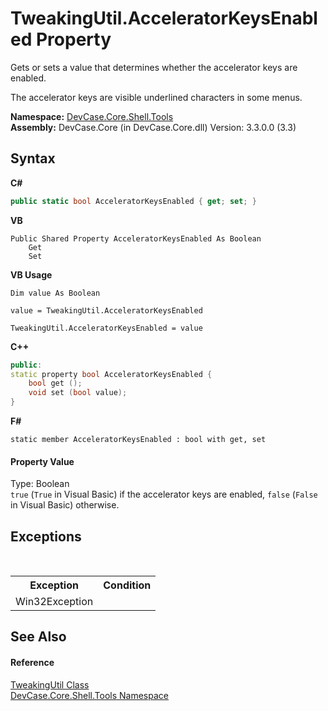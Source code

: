 # TweakingUtil.AcceleratorKeysEnabled Property 
 

Gets or sets a value that determines whether the accelerator keys are enabled. 

 The accelerator keys are visible underlined characters in some menus.

**Namespace:**&nbsp;<a href="N_DevCase_Core_Shell_Tools">DevCase.Core.Shell.Tools</a><br />**Assembly:**&nbsp;DevCase.Core (in DevCase.Core.dll) Version: 3.3.0.0 (3.3)

## Syntax

**C#**<br />
``` C#
public static bool AcceleratorKeysEnabled { get; set; }
```

**VB**<br />
``` VB
Public Shared Property AcceleratorKeysEnabled As Boolean
	Get
	Set
```

**VB Usage**<br />
``` VB Usage
Dim value As Boolean

value = TweakingUtil.AcceleratorKeysEnabled

TweakingUtil.AcceleratorKeysEnabled = value
```

**C++**<br />
``` C++
public:
static property bool AcceleratorKeysEnabled {
	bool get ();
	void set (bool value);
}
```

**F#**<br />
``` F#
static member AcceleratorKeysEnabled : bool with get, set

```


#### Property Value
Type: Boolean<br />`true` (`True` in Visual Basic) if the accelerator keys are enabled, `false` (`False` in Visual Basic) otherwise.

## Exceptions
&nbsp;<table><tr><th>Exception</th><th>Condition</th></tr><tr><td>Win32Exception</td><td /></tr></table>

## See Also


#### Reference
<a href="T_DevCase_Core_Shell_Tools_TweakingUtil">TweakingUtil Class</a><br /><a href="N_DevCase_Core_Shell_Tools">DevCase.Core.Shell.Tools Namespace</a><br />